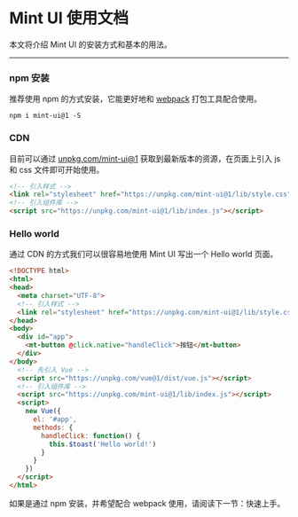 # Mint UI 使用文档

本文将介绍 Mint UI 的安装方式和基本的用法。

---------


### npm 安装
推荐使用 npm 的方式安装，它能更好地和 [webpack](https://webpack.js.org/) 打包工具配合使用。

```shell
npm i mint-ui@1 -S
```

### CDN
目前可以通过 [unpkg.com/mint-ui@1](https://unpkg.com/mint-ui@1/) 获取到最新版本的资源，在页面上引入 js 和 css 文件即可开始使用。

```html
<!-- 引入样式 -->
<link rel="stylesheet" href="https://unpkg.com/mint-ui@1/lib/style.css">
<!-- 引入组件库 -->
<script src="https://unpkg.com/mint-ui@1/lib/index.js"></script>
```


### Hello world
通过 CDN 的方式我们可以很容易地使用 Mint UI 写出一个 Hello world 页面。

```html
<!DOCTYPE html>
<html>
<head>
  <meta charset="UTF-8">
  <!-- 引入样式 -->
  <link rel="stylesheet" href="https://unpkg.com/mint-ui@1/lib/style.css">
</head>
<body>
  <div id="app">
    <mt-button @click.native="handleClick">按钮</mt-button>
  </div>
</body>
  <!-- 先引入 Vue -->
  <script src="https://unpkg.com/vue@1/dist/vue.js"></script>
  <!-- 引入组件库 -->
  <script src="https://unpkg.com/mint-ui@1/lib/index.js"></script>
  <script>
    new Vue({
      el: '#app',
      methods: {
        handleClick: function() {
          this.$toast('Hello world!')
        }
      }
    })
  </script>
</html>
```


如果是通过 npm 安装，并希望配合 webpack 使用，请阅读下一节：<a v-link="'/zh-cn2/quickstart'">快速上手</a>。
